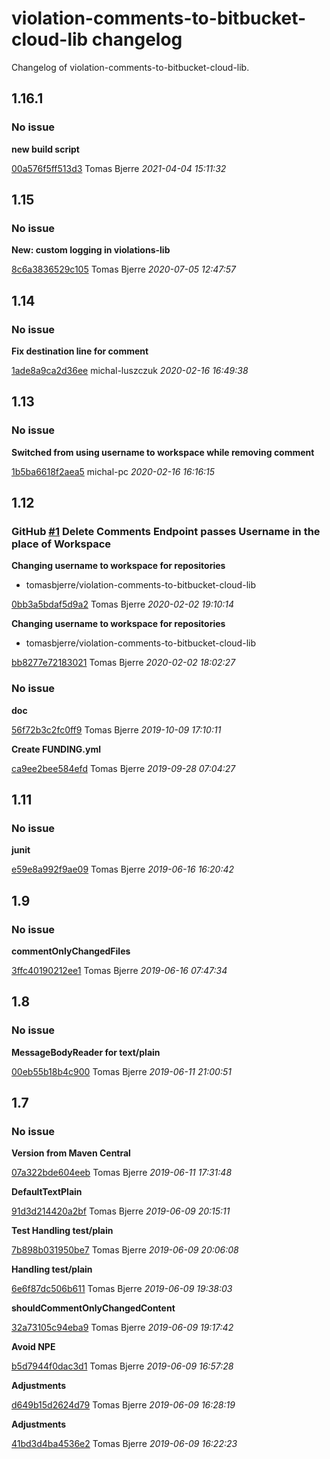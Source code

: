 
# violation-comments-to-bitbucket-cloud-lib changelog

Changelog of violation-comments-to-bitbucket-cloud-lib.

## 1.16.1
### No issue

**new build script**


[00a576f5ff513d3](https://github.com/tomasbjerre/violation-comments-to-bitbucket-cloud-lib/commit/00a576f5ff513d3) Tomas Bjerre *2021-04-04 15:11:32*


## 1.15
### No issue

**New: custom logging in violations-lib**


[8c6a3836529c105](https://github.com/tomasbjerre/violation-comments-to-bitbucket-cloud-lib/commit/8c6a3836529c105) Tomas Bjerre *2020-07-05 12:47:57*


## 1.14
### No issue

**Fix destination line for comment**


[1ade8a9ca2d36ee](https://github.com/tomasbjerre/violation-comments-to-bitbucket-cloud-lib/commit/1ade8a9ca2d36ee) michal-luszczuk *2020-02-16 16:49:38*


## 1.13
### No issue

**Switched from using username to workspace while removing comment**


[1b5ba6618f2aea5](https://github.com/tomasbjerre/violation-comments-to-bitbucket-cloud-lib/commit/1b5ba6618f2aea5) michal-pc *2020-02-16 16:16:15*


## 1.12
### GitHub [#1](https://github.com/tomasbjerre/violation-comments-to-bitbucket-cloud-lib/issues/1) Delete Comments Endpoint passes Username in the place of Workspace  

**Changing username to workspace for repositories**

* tomasbjerre/violation-comments-to-bitbucket-cloud-lib 

[0bb3a5bdaf5d9a2](https://github.com/tomasbjerre/violation-comments-to-bitbucket-cloud-lib/commit/0bb3a5bdaf5d9a2) Tomas Bjerre *2020-02-02 19:10:14*

**Changing username to workspace for repositories**

* tomasbjerre/violation-comments-to-bitbucket-cloud-lib 

[bb8277e72183021](https://github.com/tomasbjerre/violation-comments-to-bitbucket-cloud-lib/commit/bb8277e72183021) Tomas Bjerre *2020-02-02 18:02:27*


### No issue

**doc**


[56f72b3c2fc0ff9](https://github.com/tomasbjerre/violation-comments-to-bitbucket-cloud-lib/commit/56f72b3c2fc0ff9) Tomas Bjerre *2019-10-09 17:10:11*

**Create FUNDING.yml**


[ca9ee2bee584efd](https://github.com/tomasbjerre/violation-comments-to-bitbucket-cloud-lib/commit/ca9ee2bee584efd) Tomas Bjerre *2019-09-28 07:04:27*


## 1.11
### No issue

**junit**


[e59e8a992f9ae09](https://github.com/tomasbjerre/violation-comments-to-bitbucket-cloud-lib/commit/e59e8a992f9ae09) Tomas Bjerre *2019-06-16 16:20:42*


## 1.9
### No issue

**commentOnlyChangedFiles**


[3ffc40190212ee1](https://github.com/tomasbjerre/violation-comments-to-bitbucket-cloud-lib/commit/3ffc40190212ee1) Tomas Bjerre *2019-06-16 07:47:34*


## 1.8
### No issue

**MessageBodyReader for text/plain**


[00eb55b18b4c900](https://github.com/tomasbjerre/violation-comments-to-bitbucket-cloud-lib/commit/00eb55b18b4c900) Tomas Bjerre *2019-06-11 21:00:51*


## 1.7
### No issue

**Version from Maven Central**


[07a322bde604eeb](https://github.com/tomasbjerre/violation-comments-to-bitbucket-cloud-lib/commit/07a322bde604eeb) Tomas Bjerre *2019-06-11 17:31:48*

**DefaultTextPlain**


[91d3d214420a2bf](https://github.com/tomasbjerre/violation-comments-to-bitbucket-cloud-lib/commit/91d3d214420a2bf) Tomas Bjerre *2019-06-09 20:15:11*

**Test Handling test/plain**


[7b898b031950be7](https://github.com/tomasbjerre/violation-comments-to-bitbucket-cloud-lib/commit/7b898b031950be7) Tomas Bjerre *2019-06-09 20:06:08*

**Handling test/plain**


[6e6f87dc506b611](https://github.com/tomasbjerre/violation-comments-to-bitbucket-cloud-lib/commit/6e6f87dc506b611) Tomas Bjerre *2019-06-09 19:38:03*

**shouldCommentOnlyChangedContent**


[32a73105c94eba9](https://github.com/tomasbjerre/violation-comments-to-bitbucket-cloud-lib/commit/32a73105c94eba9) Tomas Bjerre *2019-06-09 19:17:42*

**Avoid NPE**


[b5d7944f0dac3d1](https://github.com/tomasbjerre/violation-comments-to-bitbucket-cloud-lib/commit/b5d7944f0dac3d1) Tomas Bjerre *2019-06-09 16:57:28*

**Adjustments**


[d649b15d2624d79](https://github.com/tomasbjerre/violation-comments-to-bitbucket-cloud-lib/commit/d649b15d2624d79) Tomas Bjerre *2019-06-09 16:28:19*

**Adjustments**


[41bd3d4ba4536e2](https://github.com/tomasbjerre/violation-comments-to-bitbucket-cloud-lib/commit/41bd3d4ba4536e2) Tomas Bjerre *2019-06-09 16:22:23*


